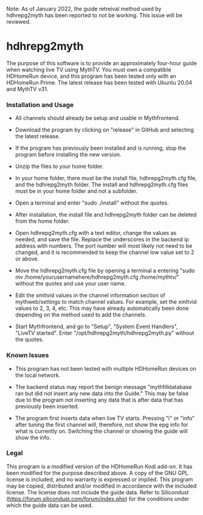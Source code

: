 Note:  As of January 2022, the guide retreival method used by hdhrepg2myth has been reported to not be working.  This issue will be reviewed.

# hdhrepg2myth

The purpose of this software is to provide an approximately four-hour guide when watching live TV using MythTV.  You must own a compatible HDHomeRun device, and this program has been tested only with an HDHomeRun Prime.  The latest release has been tested with Ubuntu 20.04 and MythTV v31.

### Installation and Usage

* All channels should already be setup and usable in Mythfrontend.

* Download the program by clicking on "release" in GitHub and selecting the latest release.

* If the program has previously been installed and is running, stop the program before installing the new version.

* Unzip the files to your home folder.

* In your home folder, there must be the install file, hdhrepg2myth.cfg file, and the hdhrepg2myth folder.  The install and hdhrepg2myth.cfg files must be in your home folder and not a subfolder.

* Open a terminal and enter "sudo ./install" without the quotes.

* After installation, the install file and hdhrepg2myth folder can be deleted from the home folder.

* Open hdhrepg2myth.cfg with a text editor, change the values as needed, and save the file.  Replace the underscores in the backend ip address with numbers.  The port number will most likely not need to be changed, and it is recommended to keep the channel low value set to 2 or above. 

* Move the hdhrepg2myth.cfg file by opening a terminal a entering "sudo mv /home/yourusernamehere/hdhrepg2myth.cfg /home/mythtv/" without the quotes and use your user name.

* Edit the xmltvid values in the channel information section of mythweb/settings to match channel values.  For example, set the xmltvid values to 2, 3, 4, etc.  This may have already automatically been done depending on the method used to add the channels.

* Start Mythfrontend, and go to "Setup", "System Event Handlers", "LiveTV started".  Enter "/opt/hdhrepg2myth/hdhrepg2myth.py" without the quotes.  

### Known Issues

* This program has not been tested with multiple HDHomeRun devices on the local network.

* The backend status may report the benign message "mythfilldatabase ran but did not insert any new data into the Guide."  This may be false due to the program not inserting any data that is after data that has previously been inserted.  

* The program first inserts data when live TV starts.  Pressing "i" or "info"  after tuning the first channel will, therefore, not show the epg info for what is currently on.  Switching the channel or showing the guide will show the info.

### Legal

This program is a modified version of the HDHomeRun Kodi add-on.  It has been modified for the purpose described above.  A copy of the GNU GPL license is included, and no warranty is expressed or implied.  This program may be copied, distributed and/or modified in accordance with the included license.  The license does not include the guide data.  Refer to Silicondust (https://forum.silicondust.com/forum/index.php) for the conditions under which the guide data can be used.  
